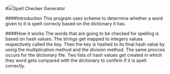 #![](https://cdn2.iconfinder.com/data/icons/flat-seo-web-ikooni/128/flat_seo2-04-24.png)Spell Checker Generator


####Introduction
This program uses scheme to determine whether a word given to it is spelt correcly based on the dictionary it has.




####How it works
The words that are going to be checked for spelling is based on hash values. The strings get mapped to integers values respectively called the key. Then the key is hashed to its final hash value by using the multiplication method and the division method. The same procces occurs for the dictionary file. Two lists of hash values get created in which they word gets compared with the dicitonary to confirm if it is spelt correctly.  
